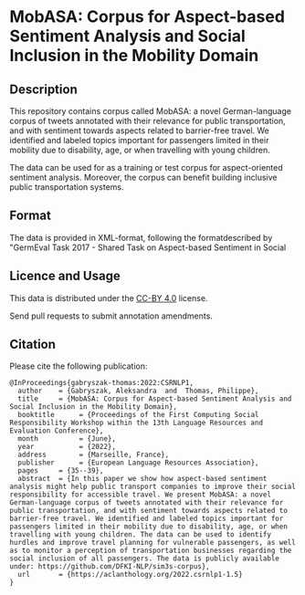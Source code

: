 # MobASA: Corpus for Aspect-based Sentiment Analysis and Social Inclusion in the Mobility Domain

## Description
This repository contains corpus called MobASA: a novel German-language corpus of tweets annotated with their relevance for public transportation, and with sentiment towards aspects related to barrier-free travel. We identified and labeled topics important for passengers limited in their mobility due to disability, age, or when travelling with young children. 

The data can be used for as a training or test corpus for aspect-oriented sentiment analysis. 
Moreover, the corpus can benefit building inclusive public transportation systems. 

## Format 
The data is provided in XML-format, following the formatdescribed by "GermEval Task 2017 - Shared Task on Aspect-based Sentiment in Social 

## Licence and Usage

This data is distributed under the [CC-BY 4.0](https://creativecommons.org/licenses/by/4.0/) license.

Send pull requests to submit annotation amendments.

## Citation 
Please cite the following publication:

```
@InProceedings{gabryszak-thomas:2022:CSRNLP1,
  author    = {Gabryszak, Aleksandra  and  Thomas, Philippe},
  title     = {MobASA: Corpus for Aspect-based Sentiment Analysis and Social Inclusion in the Mobility Domain},
  booktitle      = {Proceedings of the First Computing Social Responsibility Workshop within the 13th Language Resources and Evaluation Conference},
  month          = {June},
  year           = {2022},
  address        = {Marseille, France},
  publisher      = {European Language Resources Association},
  pages     = {35--39},
  abstract  = {In this paper we show how aspect-based sentiment analysis might help public transport companies to improve their social responsibility for accessible travel. We present MobASA: a novel German-language corpus of tweets annotated with their relevance for public transportation, and with sentiment towards aspects related to barrier-free travel. We identified and labeled topics important for passengers limited in their mobility due to disability, age, or when travelling with young children. The data can be used to identify hurdles and improve travel planning for vulnerable passengers, as well as to monitor a perception of transportation businesses regarding the social inclusion of all passengers. The data is publicly available under: https://github.com/DFKI-NLP/sim3s-corpus},
  url       = {https://aclanthology.org/2022.csrnlp1-1.5}
}
```

